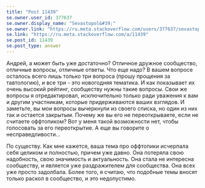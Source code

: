 ```yaml
---
title: "Post 11439"
se.owner.user_id: 377637
se.owner.display_name: "Sevastopol&#39;"
se.owner.link: "https://ru.meta.stackoverflow.com/users/377637/sevastopol"
se.link: "https://ru.meta.stackoverflow.com/a/11439"
se.post_id: 11439
se.post_type: answer
---
```

<p>Андрей, а может быть уже достаточно? Отличное дружное сообщество, отличные вопросы, отличные ответы. Что еще надо? В вашем вопросе осталось всего лишь только три вопроса (прошу прощения за тавтологию), и все три - это новогодняя тематика. И как показывает их очень высокий рейтинг, сообществу нужны такие вопросы. Свои же вопросы я отредактировал, исключительно только ради уважения к вам и другим участникам, которые придерживаются ваших взглядов. И заметьте, вы мои вопросы вычеркнули из своего списка, но один из них так и остается закрытым. Почему же вы его не переоткрываете, если не считаете оффтопиком? Вот у меня такой возможности нет, чтобы голосовать за его переоткрытие. А еще вы говорите о несправедливости...</p>
<p>По существу. Как мне кажется, ваша тема про оффтопики исчерпала себя целиком и полностью, причем уже давно. Она потеряла свою надобность, свою значимость и актуальность. Она стала не интересна сообществу, и является уже раздражителем для сообщества. Она всех уже просто задолбала. Более того, я считаю, что подобные темы вносят только раскол в сообщество, и это недопустимо.</p>
